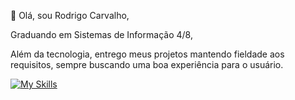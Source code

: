 👋 Olá, sou Rodrigo Carvalho,

Graduando em Sistemas de Informação 4/8,

Além da tecnologia, entrego meus projetos mantendo fieldade aos requisitos, 
sempre buscando uma boa experiência para o usuário.        

[![My Skills](https://skillicons.dev/icons?i=next,react,tailwind,nodejs,ts,prisma)](https://skillicons.dev)
